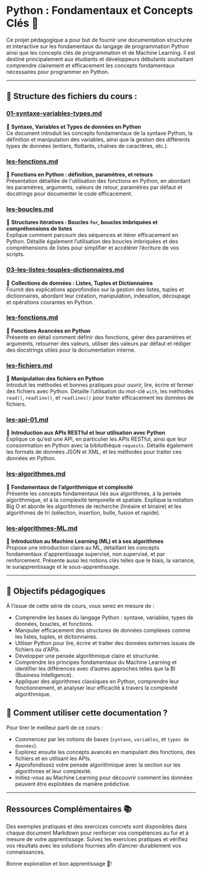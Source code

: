 # Python : Fondamentaux et Concepts Clés 🐍

Ce projet pédagogique a pour but de fournir une documentation structurée et interactive sur les fondamentaux du langage de programmation Python ainsi que les concepts clés de programmation et de Machine Learning. Il est destiné principalement aux étudiants et développeurs débutants souhaitant comprendre clairement et efficacement les concepts fondamentaux nécessaires pour programmer en Python.

---

## 📂 Structure des fichiers du cours :

### [01-syntaxe-variables-types.md](01-syntaxe-variables-types.md)
🔹 **Syntaxe, Variables et Types de données en Python**  
Ce document introduit les concepts fondamentaux de la syntaxe Python, la définition et manipulation des variables, ainsi que la gestion des différents types de données (entiers, flottants, chaînes de caractères, etc.).

### [les-fonctions.md](les-fonctions.md)
🔹 **Fonctions en Python : définition, paramètres, et retours**  
Présentation détaillée de l'utilisation des fonctions en Python, en abordant les paramètres, arguments, valeurs de retour, paramètres par défaut et docstrings pour documenter le code efficacement.

### [les-boucles.md](les-boucles.md)
🔹 **Structures itératives : Boucles `for`, boucles imbriquées et compréhensions de listes**  
Explique comment parcourir des séquences et itérer efficacement en Python. Détaille également l’utilisation des boucles imbriquées et des compréhensions de listes pour simplifier et accélérer l’écriture de vos scripts.

### [03-les-listes-touples-dictionnaires.md](03-les-listes-touples-dictionnaires.md)
🔹 **Collections de données : Listes, Tuples et Dictionnaires**  
Fournit des explications approfondies sur la gestion des listes, tuples et dictionnaires, abordant leur création, manipulation, indexation, découpage et opérations courantes en Python.

### [les-fonctions.md](les-fonctions.md)
🔹 **Fonctions Avancées en Python**  
Présente en détail comment définir des fonctions, gérer des paramètres et arguments, retourner des valeurs, utiliser des valeurs par défaut et rédiger des docstrings utiles pour la documentation interne.

### [les-fichiers.md](les-fichiers.md)
🔹 **Manipulation des fichiers en Python**  
Introduit les méthodes et bonnes pratiques pour ouvrir, lire, écrire et fermer des fichiers avec Python. Détaille l’utilisation du mot-clé `with`, les méthodes `read()`, `readline()`, et `readlines()` pour traiter efficacement les données de fichiers.

### [les-api-01.md](les-api-01.md)
🔹 **Introduction aux APIs RESTful et leur utilisation avec Python**  
Explique ce qu'est une API, en particulier les APIs RESTful, ainsi que leur consommation en Python avec la bibliothèque `requests`. Détaille également les formats de données JSON et XML, et les méthodes pour traiter ces données en Python.

### [les-algorithmes.md](les-algorithmes.md)
🔹 **Fondamentaux de l’algorithmique et complexité**  
Présente les concepts fondamentaux liés aux algorithmes, à la pensée algorithmique, et à la complexité temporelle et spatiale. Explique la notation Big O et aborde les algorithmes de recherche (linéaire et binaire) et les algorithmes de tri (sélection, insertion, bulle, fusion et rapide).

### [les-algorithmes-ML.md](les-algorithmes-ML.md)
🔹 **Introduction au Machine Learning (ML) et à ses algorithmes**  
Propose une introduction claire au ML, détaillant les concepts fondamentaux d'apprentissage supervisé, non supervisé, et par renforcement. Présente aussi les notions clés telles que le biais, la variance, le surapprentissage et le sous-apprentissage.

---

## 🎯 Objectifs pédagogiques

À l’issue de cette série de cours, vous serez en mesure de :

- Comprendre les bases du langage Python : syntaxe, variables, types de données, boucles, et fonctions.
- Manipuler efficacement des structures de données complexes comme les listes, tuples, et dictionnaires.
- Utiliser Python pour lire, écrire et traiter des données externes issues de fichiers ou d'APIs.
- Développer une pensée algorithmique claire et structurée.
- Comprendre les principes fondamentaux du Machine Learning et identifier les différences avec d’autres approches telles que la BI (Business Intelligence).
- Appliquer des algorithmes classiques en Python, comprendre leur fonctionnement, et analyser leur efficacité à travers la complexité algorithmique.

## 📖 Comment utiliser cette documentation ?

Pour tirer le meilleur parti de ce cours :

- Commencez par les notions de bases (`syntaxe`, `variables`, et `types de données`).
- Explorez ensuite les concepts avancés en manipulant des fonctions, des fichiers et en utilisant les APIs.
- Approfondissez votre pensée algorithmique avec la section sur les algorithmes et leur complexité.
- Initiez-vous au Machine Learning pour découvrir comment les données peuvent être exploitées de manière prédictive.

---

## Ressources Complémentaires 📚

Des exemples pratiques et des exercices concrets sont disponibles dans chaque document Markdown pour renforcer vos compétences au fur et à mesure de votre apprentissage. Suivez les exercices pratiques et vérifiez vos résultats avec les solutions fournies afin d’ancrer durablement vos connaissances.

Bonne exploration et bon apprentissage 🚀!